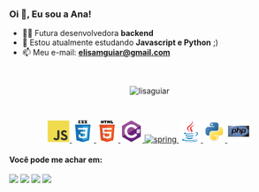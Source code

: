 <h3>Oi 👋, Eu sou a Ana!</h3>

- 👨‍💻 Futura desenvolvedora **backend**
- 🌱 Estou atualmente estudando **Javascript e Python** ;)
- 📫 Meu e-mail: **elisamguiar@gmail.com**


<br>

<div align="center">
  <p>&nbsp;<img align="center" src="https://github-readme-stats.vercel.app/api?username=lisaguiar&show_icons=true&locale=pt-br" alt="lisaguiar" /></p>
</div>

<br>


<div>
  <p align="center"> 
    <a href="https://developer.mozilla.org/en-US/docs/Web/JavaScript" target="_blank" rel="noreferrer"> <img src="https://raw.githubusercontent.com/devicons/devicon/master/icons/javascript/javascript-original.svg" alt="javascript" width="40" height="40"/> </a> 
    <a href="https://www.w3schools.com/css/" target="_blank" rel="noreferrer"> <img src="https://raw.githubusercontent.com/devicons/devicon/master/icons/css3/css3-original-wordmark.svg" alt="css3" width="40" height="40"/> </a> 
    <a href="https://www.w3.org/html/" target="_blank" rel="noreferrer"> <img src="https://raw.githubusercontent.com/devicons/devicon/master/icons/html5/html5-original-wordmark.svg" alt="html5" width="40" height="40"/> </a> 
    <a href="https://www.w3schools.com/cs/" target="_blank" rel="noreferrer"> <img src="https://raw.githubusercontent.com/devicons/devicon/master/icons/csharp/csharp-original.svg" alt="csharp" width="40" height="40"/> </a> 
    <a href="https://spring.io/" target="_blank" rel="noreferrer"> <img src="https://www.vectorlogo.zone/logos/springio/springio-icon.svg" alt="spring" width="40" height="40"/> </a>
    <a href="https://www.java.com" target="_blank" rel="noreferrer"> <img src="https://raw.githubusercontent.com/devicons/devicon/master/icons/java/java-original.svg" alt="java" width="40" height="40"/> </a> 
    <a href="https://www.python.org" target="_blank" rel="noreferrer"> <img src="https://raw.githubusercontent.com/devicons/devicon/master/icons/python/python-original.svg" alt="python" width="40" height="40"/> </a> 
    <a href="https://www.php.net" target="_blank" rel="noreferrer"> <img src="https://raw.githubusercontent.com/devicons/devicon/master/icons/php/php-original.svg" alt="php" width="40" height="40"/> </a> 
  </p>
</div>

<div>
  <h4 align="left">Você pode me achar em:</h4>
  <a href="mailto:elisamguiar@gmail.com" target="_blank"><img src="https://img.shields.io/badge/-Gmail-D14836?style=for-the-badge&logo=gmail&logoColor=white" target="_blank"></a>
  <a href="https://www.linkedin.com/in/ana-elisa-aguiar" target="_blank"><img src="https://img.shields.io/badge/-LinkedIn-%23007785?style=for-the-badge&logo=linkedin&logoColor=white" target="_blank"></a>
  <a href="discordapp.com/users/650733995486871583" target="_blank"><img src="https://img.shields.io/badge/-Discord-8b89cc?style=for-the-badge&logo=discord&logoColor=white" target="_blank"></a>
  <a href="https://replit.com/@lisaguiar" target="_blank"><img src="https://img.shields.io/badge/-Replit-FF8D85?style=for-the-badge&logo=replit&logoColor=white" target="_blank"></a>
</div>
